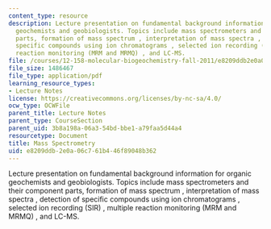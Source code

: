 ```yaml
---
content_type: resource
description: Lecture presentation on fundamental background information for organic
  geochemists and geobiologists. Topics include mass spectrometers and their component
  parts, formation of mass spectrum , interpretation of mass spectra , detection of
  specific compounds using ion chromatograms , selected ion recording (SIR) , multiple
  reaction monitoring (MRM and MRMQ) , and LC-MS.
file: /courses/12-158-molecular-biogeochemistry-fall-2011/e8209ddb2e0a06c761b446f89048b362_MIT12_158F11_lec1.pdf
file_size: 1486467
file_type: application/pdf
learning_resource_types:
- Lecture Notes
license: https://creativecommons.org/licenses/by-nc-sa/4.0/
ocw_type: OCWFile
parent_title: Lecture Notes
parent_type: CourseSection
parent_uid: 3b8a198a-06a3-54bd-bbe1-a79faa5d44a4
resourcetype: Document
title: Mass Spectrometry
uid: e8209ddb-2e0a-06c7-61b4-46f89048b362
---
```

Lecture presentation on fundamental background information for organic geochemists and geobiologists. Topics include mass spectrometers and their component parts, formation of mass spectrum , interpretation of mass spectra , detection of specific compounds using ion chromatograms , selected ion recording (SIR) , multiple reaction monitoring (MRM and MRMQ) , and LC-MS.